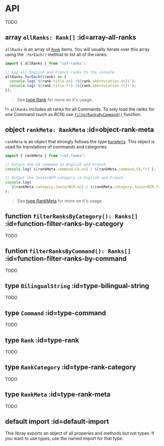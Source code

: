 # API

TODO

## array `allRanks: Rank[]` :id=array-all-ranks

`allRanks` is an array of [`Rank`](#type-rank) items. You will usually iterate over this array using the `.forEach()` method to list all of the ranks.

```javascript
import { allRanks } from "caf-ranks";

// Log all English and French ranks to the console
allRanks.forEach((rank) => {
  console.log(`${rank.title.en} (${rank.abbreviation.en})`);
  console.log(`${rank.title.fr} (${rank.abbreviation.fr})`);
});
```

> See [type Rank](#type-rank) for more on it's usage.

!> `allRanks` includes all ranks for all Commands. To only load the ranks for one Command (such as RCN) use [`filterRanksByCommand()`](#function-filter-ranks-by-command) function.

## object `rankMeta: RankMeta` :id=object-rank-meta

`rankMeta` is an object that strongly follows the type [`RankMeta`](#type-rank-meta). This object is used for translations of commands and categories.

```javascript
import { rankMeta } from "caf-ranks";

// Output the CA command in English and French
console.log(`${rankMeta.command.CA.en} / ${rankMeta.command.CA.fr}`);

// Output the JuniorNCM category in English and French
console.log(
  `${rankMeta.category.JuniorNCM.en} / ${rankMeta.category.JuniorNCM.fr}`
);
```

> See [type RankMeta](#type-rank-meta) for more on it's usage

## function `filterRanksByCategory(): Ranks[]` :id=function-filter-ranks-by-category

TODO

## funtion `filterRanksByCommand(): Ranks[]` :id=function-filter-ranks-by-command

TODO

## type `BilingualString` :id=type-bilingual-string

TODO

## type `Command` :id=type-command

TODO

## type `Rank` :id=type-rank

TODO

## type `RankCategory` :id=type-rank-category

TODO

## type `RankMeta` :id=type-rank-meta

TODO

## default import :id=default-import

This libray exports an object of all properies and methods but not types. If you want to use types, use the named import for that type.
